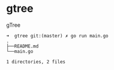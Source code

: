 # gtree
gTree

```
➜  gtree git:(master) ✗ go run main.go
.
├──README.md
└──main.go

1 directories, 2 files
```
